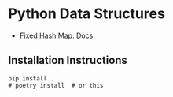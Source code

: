# Python Data Structures

- [Fixed Hash Map](./datastructures/fixed_hash_map.py):
[Docs](./docs/fixed_hash_map.md)

## Installation Instructions

```shell
pip install .
# poetry install  # or this
```
